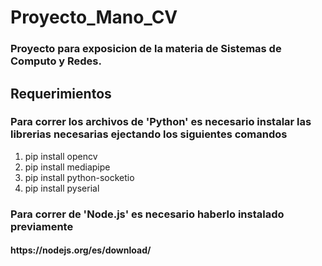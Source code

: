 # Proyecto_Mano_CV
### Proyecto para exposicion de la materia de Sistemas de Computo y Redes. <br>

## Requerimientos
<h3>Para correr los archivos de 'Python' es necesario instalar las librerias necesarias ejectando los siguientes comandos</h2>
<ol>
   <li>pip install opencv</li>
   <li>pip install mediapipe</li>
   <li>pip install python-socketio</li>
   <li>pip install pyserial</li>
</ol>

<h3>Para correr de 'Node.js' es necesario haberlo instalado previamente</h2>
<h4>https://nodejs.org/es/download/</h4>

